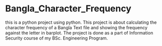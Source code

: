 # Bangla_Character_Frequency

this is a python project using python.
This project is about calculating the character frequency of a Bangla Text file and showing the frequency against the letter in barplot. The project is done as a part of Information Security course of my BSc. Engineering Program.
